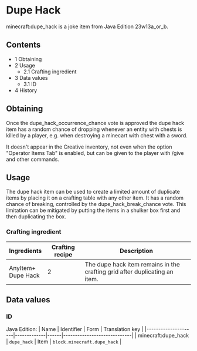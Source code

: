 # Dupe Hack
minecraft:dupe_hack is a joke item from Java Edition 23w13a_or_b.

## Contents
- 1 Obtaining
- 2 Usage
	- 2.1 Crafting ingredient
- 3 Data values
	- 3.1 ID
- 4 History

## Obtaining
Once the dupe_hack_occurrence_chance vote is approved the dupe hack item has a random chance of dropping whenever an entity with chests is killed by a player, e.g. when destroying a minecart with chest with a sword.

It doesn't appear in the Creative inventory, not even when the option "Operator Items Tab" is enabled, but can be given to the player with /give and other commands.

## Usage
The dupe hack item can be used to create a limited amount of duplicate items by placing it on a crafting table with any other item. It has a random chance of breaking, controlled by the dupe_hack_break_chance vote. This limitation can be mitigated by putting the items in a shulker box first and then duplicating the box.

### Crafting ingredient
| Ingredients            | Crafting recipe | Description                                                                |
|------------------------|-----------------|----------------------------------------------------------------------------|
| AnyItem+<br/>Dupe Hack | 2               | The dupe hack item remains in the crafting grid after duplicating an item. |

## Data values
### ID
Java Edition:
| Name                | Identifier  | Form | Translation key             |
|---------------------|-------------|------|-----------------------------|
| minecraft:dupe_hack | `dupe_hack` | Item | `block.minecraft.dupe_hack` |

